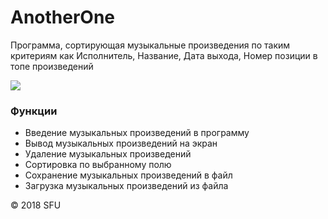 # AnotherOne
<p>Программа, сортирующая музыкальные произведения по таким критериям как Исполнитель, Название, Дата выхода, Номер позиции в топе произведений</p>

<img src="https://music.yandex.ru/blocks/meta/i/og-image.png"/>

<br>

<h3>Функции</h3>

<ul>

<li>Введение музыкальных произведений в программу</li>

<li>Вывод музыкальных произведений на экран</li>

<li>Удаление музыкальных произведений</li>

<li>Сортировка по выбранному полю</li>

<li>Сохранение музыкальных произведений в файл</li>

<li>Загрузка музыкальных произведений из файла</li>

</ul>

<p>© 2018 SFU</p>

